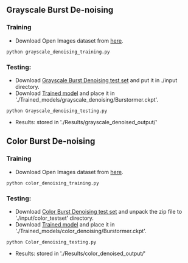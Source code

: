 ## Grayscale Burst De-noising

### Training
- Download Open Images dataset from [here](https://storage.googleapis.com/openimages/web/download.html).
```
python grayscale_denoising_training.py
```
### Testing:
- Download [Grayscale Burst Denoising test set](https://drive.google.com/file/d/1UptBXV4f56wMDpS365ydhZkej6ABTFq1/view) and put it in ./input directory.
- Download [Trained model](https://mbzuaiac-my.sharepoint.com/:u:/g/personal/akshay_dudhane_mbzuai_ac_ae/EdllGuWOIJ9Ou82EfbqhUIQBl9hBCDCIFVzwz4gMUxqakA?e=EOU1Ce) and place it in './Trained_models/grayscale_denoising/Burstormer.ckpt'.
        
```
python Grayscale_denoising_testing.py
```
- Results: stored in './Results/grayscale_denoised_output/'


## Color Burst De-noising

### Training
- Download Open Images dataset from [here](https://storage.googleapis.com/openimages/web/download.html).
```
python color_denoising_training.py
```
### Testing:
- Download [Color Burst Denoising test set](https://drive.google.com/file/d/1rXmauXa_AW8ZrNiD2QPrbmxcIOfsiONE/view) and unpack the zip file to './input/color_testset' directory.
- Download [Trained model](https://mbzuaiac-my.sharepoint.com/:u:/g/personal/akshay_dudhane_mbzuai_ac_ae/EbfO7Br-Wd5Cgglf1io0XWgBm3XR5w9_dNkRTmX0hmUrVA?e=rcY00b) and place it in './Trained_models/color_denoising/Burstormer.ckpt'.
        
```
python Color_denoising_testing.py
```
- Results: stored in './Results/color_denoised_output/'

